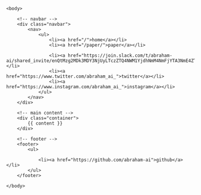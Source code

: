 <!DOCTYPE html>
<html>
	<head>
		<title>{{ page.title }}</title>
		<link rel="stylesheet" type="text/css" href="/css/main.css">
		<!-- <link rel="icon" href="/images/favicon.png"> -->
	</head>

	<body>
		
		<!-- navbar -->
		<div class="navbar">
			<nav>
	    		<ul>
	        		<li><a href="/">home</a></li>
		        	<li><a href="/paper/">paper</a></li>
<!--		        	<li><a href="/blog/">blog</a></li> -->
		        	<li><a href="https://join.slack.com/t/abraham-ai/shared_invite/enQtMzg2MDk3MDY3NjUyLTczZTQ4NWM1YjdhNmM4NmFjYTA3NmE4ZTA4ZmU0ZGY0YjM5ZGIzNDgyYWFlOTZkZTU2MWNlNGQ2YmU4ZjFlZWI">slack</a></li>
		        	<li><a href="https://www.twitter.com/abraham_ai_">twitter</a></li>
		        	<li><a href="https://www.instagram.com/abraham_ai_">instagram</a></li>
	    		</ul>
			</nav>
		</div>

		<!-- main content -->
		<div class="container">
			{{ content }}
		</div>
		
		<!-- footer -->
		<footer>
    		<ul>
<!--        		<li><a href="/about/">about</a></li> -->
        		<li><a href="https://github.com/abraham-ai">github</a></li>
			</ul>
		</footer>

	</body>

</html>